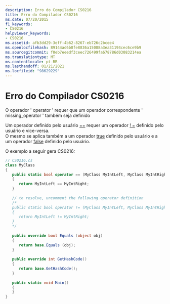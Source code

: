 ```yaml
---
description: Erro do Compilador CS0216
title: Erro do Compilador CS0216
ms.date: 07/20/2015
f1_keywords:
- CS0216
helpviewer_keywords:
- CS0216
ms.assetid: afb3dd29-3eff-4b62-8267-eb726c2bcee4
ms.openlocfilehash: 89144ad6b8fe8836a15088a3ea31194cec6ce9b9
ms.sourcegitcommit: f0eb7eeedf3ceec726499fa678786d03083214ea
ms.translationtype: MT
ms.contentlocale: pt-BR
ms.lasthandoff: 01/21/2021
ms.locfileid: "98629229"
---
```

# <a name="compiler-error-cs0216"></a>Erro do Compilador CS0216

O operador ' operator ' requer que um operador correspondente ' missing_operator ' também seja definido  
  
 Um operador definido pelo usuário [==](../language-reference/operators/equality-operators.md#equality-operator-) requer um operador [! =](../language-reference/operators/equality-operators.md#inequality-operator-) definido pelo usuário e vice-versa.  
 O mesmo se aplica também a um operador [true](../language-reference/operators/true-false-operators.md) definido pelo usuário e a um operador [false](../language-reference/operators/true-false-operators.md) definido pelo usuário.  
  
 O exemplo a seguir gera CS0216:  
  
```csharp  
// CS0216.cs  
class MyClass  
{  
   public static bool operator == (MyClass MyIntLeft, MyClass MyIntRight)   // CS0216  
   {  
      return MyIntLeft == MyIntRight;  
   }  
  
   // to resolve, uncomment the following operator definition  
   /*  
   public static bool operator != (MyClass MyIntLeft, MyClass MyIntRight)  
   {  
      return MyIntLeft != MyIntRight;  
   }  
   */  
  
   public override bool Equals (object obj)  
   {  
      return base.Equals (obj);  
   }  
  
   public override int GetHashCode()  
   {  
      return base.GetHashCode();  
   }  
  
   public static void Main()  
   {  
   }  
}  
```
